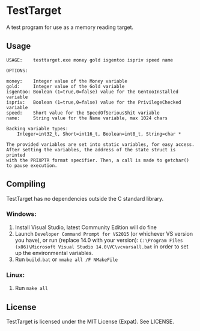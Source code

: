 # TestTarget
A test program for use as a memory reading target.

## Usage

	USAGE:    testtarget.exe money gold isgentoo ispriv speed name

	OPTIONS:

	money:    Integer value of the Money variable
	gold:     Integer value of the Gold variable
	isgentoo: Boolean (1=true,0=false) value for the GentooInstalled variable
	ispriv:   Boolean (1=true,0=false) value for the PrivilegeChecked variable
	speed:    Short value for the SpeedOfSeriousShit variable
	name:     String value for the Name variable, max 1024 chars

	Backing variable types:
		Integer=int32_t, Short=int16_t, Boolean=int8_t, String=char *

	The provided variables are set into static variables, for easy access.
	After setting the variables, the address of the state struct is printed
	with the PRIXPTR format specifier. Then, a call is made to getchar()
	to pause execution.

## Compiling

TestTarget has no dependencies outside the C standard library.

### Windows:
 1. Install Visual Studio, latest Community Edition will do fine
 2. Launch `Developer Command Prompt for VS2015` (or whichever
	VS version you have), or run (replace 14.0 with your version):
	`C:\Program Files (x86)\Microsoft Visual Studio 14.0\VC\vcvarsall.bat`
	in order to set up the environmental variables.
 3. Run `build.bat` or `nmake all /F NMakeFile`

### Linux:
 1. Run `make all`
	
## License
TestTarget is licensed under the MIT License (Expat).
See LICENSE.
